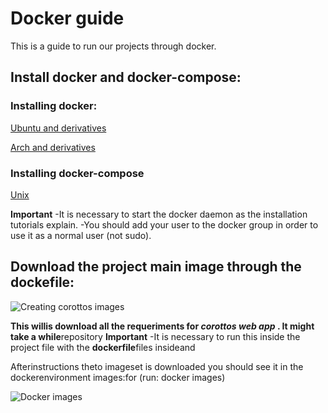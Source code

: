 # Docker guide
This is a guide to run our projects through docker.

## Install docker and docker-compose:

### Installing docker:

[Ubuntu and derivatives](https://docs.docker.com/engine/installation/linux/ubuntulinux/)

[Arch and derivatives](https://docs.docker.com/engine/installation/linux/archlinux/)

### Installing docker-compose

[Unix](https://docs.docker.com/compose/install/)

**Important**
-It is necessary to start the docker daemon as the installation tutorials explain.
-You should add your user to the docker group in order to use it as a normal user (not sudo).

## Download the project main image through the dockefile:

![Creating corottos images](https://raw.githubusercontent.com/kevteg/nokoarts-docker-guide/master/docker/Screenshot_20160527_225326.png)

**This willis download all the requeriments for _corottos web app_ . It might take a while**repository
**Important**
-It is necessary to run this inside the project file with the **dockerfile**files insideand

Afterinstructions theto imageset is downloaded you should see it in the dockerenvironment images:for (run: docker images)

![Docker images](https://raw.githubusercontent.com/kevteg/nokoarts-docker-guide/master/docker/Screenshot_20160527_231731.png)





